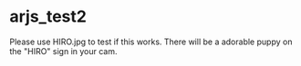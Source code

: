 # arjs_test2
Please use HIRO.jpg to test if this works.
There will be a adorable puppy on the "HIRO" sign in your cam.
